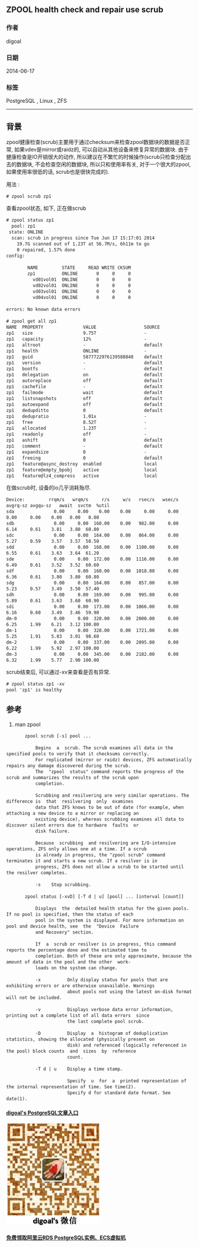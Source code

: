 ## ZPOOL health check and repair use scrub  
                                                                                                                                                                               
### 作者                                                                                                                                                                           
digoal                                                                                                                                                                             
                                                                                                                                                                         
### 日期                                                                                                                                                                                            
2014-06-17                                                                                                                                                                   
                                                                                                                                                                          
### 标签                                                                                                                                                                         
PostgreSQL , Linux , ZFS                                                                                                                                                                       
                                                                                                                                                                                                           
----                                                                                                                                                                                   
                                                                                                                                                                                                                       
## 背景          
zpool健康检查(scrub)主要用于通过checksum来检查zpool数据块的数据是否正常, 如果vdev是mirror或raidz的, 可以自动从其他设备来修复异常的数据块. 由于健康检查是IO开销很大的动作, 所以建议在不繁忙的时候操作(scrub只检查分配出去的数据块, 不会检查空闲的数据块, 所以只和使用率有关, 对于一个很大的zpool, 如果使用率很低的话, scrub也是很快完成的).  
  
用法 :   
  
```  
# zpool scrub zp1  
```  
  
查看zpool状态, 如下, 正在做scrub  
  
```  
# zpool status zp1  
  pool: zp1  
 state: ONLINE  
  scan: scrub in progress since Tue Jun 17 15:17:01 2014  
    19.7G scanned out of 1.23T at 56.7M/s, 6h11m to go  
    0 repaired, 1.57% done  
config:  
  
        NAME         STATE     READ WRITE CKSUM  
        zp1          ONLINE       0     0     0  
          vd01vol01  ONLINE       0     0     0  
          vd02vol01  ONLINE       0     0     0  
          vd03vol01  ONLINE       0     0     0  
          vd04vol01  ONLINE       0     0     0  
  
errors: No known data errors  
  
# zpool get all zp1  
NAME  PROPERTY               VALUE                  SOURCE  
zp1   size                   9.75T                  -  
zp1   capacity               12%                    -  
zp1   altroot                -                      default  
zp1   health                 ONLINE                 -  
zp1   guid                   5877722976139588848    default  
zp1   version                -                      default  
zp1   bootfs                 -                      default  
zp1   delegation             on                     default  
zp1   autoreplace            off                    default  
zp1   cachefile              -                      default  
zp1   failmode               wait                   default  
zp1   listsnapshots          off                    default  
zp1   autoexpand             off                    default  
zp1   dedupditto             0                      default  
zp1   dedupratio             1.01x                  -  
zp1   free                   8.52T                  -  
zp1   allocated              1.23T                  -  
zp1   readonly               off                    -  
zp1   ashift                 0                      default  
zp1   comment                -                      default  
zp1   expandsize             0                      -  
zp1   freeing                0                      default  
zp1   feature@async_destroy  enabled                local  
zp1   feature@empty_bpobj    active                 local  
zp1   feature@lz4_compress   active                 local  
```  
  
在做scrub时, 设备的io几乎消耗殆尽.  
  
```  
Device:         rrqm/s   wrqm/s     r/s     w/s   rsec/s   wsec/s avgrq-sz avgqu-sz   await  svctm  %util  
sda               0.00     0.00    0.00    0.00     0.00     0.00     0.00     0.00    0.00   0.00   0.00  
sdb               0.00     0.00  160.00    0.00   982.00     0.00     6.14     0.61    3.81   3.80  60.80  
sdc               0.00     0.00  164.00    0.00   864.00     0.00     5.27     0.59    3.57   3.57  58.50  
sdd               0.00     0.00  168.00    0.00  1100.00     0.00     6.55     0.61    3.63   3.64  61.20  
sde               0.00     0.00  172.00    0.00  1116.00     0.00     6.49     0.61    3.52   3.52  60.60  
sdf               0.00     0.00  160.00    0.00  1018.00     0.00     6.36     0.61    3.80   3.80  60.80  
sdg               0.00     0.00  164.00    0.00   857.00     0.00     5.23     0.57    3.49   3.50  57.40  
sdh               0.00     0.00  169.00    0.00   995.00     0.00     5.89     0.61    3.63   3.60  60.90  
sdi               0.00     0.00  173.00    0.00  1066.00     0.00     6.16     0.60    3.49   3.46  59.90  
dm-0              0.00     0.00  320.00    0.00  2000.00     0.00     6.25     1.99    6.21   3.12 100.00  
dm-1              0.00     0.00  328.00    0.00  1721.00     0.00     5.25     1.91    5.83   3.01  98.60  
dm-2              0.00     0.00  337.00    0.00  2095.00     0.00     6.22     1.99    5.92   2.97 100.00  
dm-3              0.00     0.00  345.00    0.00  2182.00     0.00     6.32     1.99    5.77   2.90 100.00  
```  
  
scrub结束后, 可以通过-xv来查看是否有异常.  
  
```  
# zpool status zp1 -xv  
pool 'zp1' is healthy  
```  
  
## 参考  
1. man zpool  
  
```  
       zpool scrub [-s] pool ...  
  
           Begins  a  scrub. The scrub examines all data in the specified pools to verify that it checksums correctly.  
           For replicated (mirror or raidz) devices, ZFS automatically repairs any damage discovered during the scrub.  
           The  "zpool  status" command reports the progress of the scrub and summarizes the results of the scrub upon  
           completion.  
  
           Scrubbing and resilvering are very similar operations. The difference is  that  resilvering  only  examines  
           data that ZFS knows to be out of date (for example, when attaching a new device to a mirror or replacing an  
           existing device), whereas scrubbing examines all data to discover silent errors due to hardware  faults  or  
           disk failure.  
  
           Because  scrubbing  and resilvering are I/O-intensive operations, ZFS only allows one at a time. If a scrub  
           is already in progress, the "zpool scrub" command terminates it and starts a new scrub. If a resilver is in  
           progress, ZFS does not allow a scrub to be started until the resilver completes.  
  
           -s    Stop scrubbing.  
  
       zpool status [-xvD] [-T d | u] [pool] ... [interval [count]]  
  
           Displays  the  detailed health status for the given pools. If no pool is specified, then the status of each  
           pool in the system is displayed. For more information on pool and device health, see  the  "Device  Failure  
           and Recovery" section.  
  
           If  a  scrub or resilver is in progress, this command reports the percentage done and the estimated time to  
           completion. Both of these are only approximate, because the amount of data in the pool and the other  work-  
           loads on the system can change.  
  
           -x          Only display status for pools that are exhibiting errors or are otherwise unavailable. Warnings  
                       about pools not using the latest on-disk format will not be included.  
  
           -v          Displays verbose data error information, printing out a complete list of all data errors  since  
                       the last complete pool scrub.  
  
           -D          Display  a  histogram of deduplication statistics, showing the allocated (physically present on  
                       disk) and referenced (logically referenced in the pool) block counts  and  sizes  by  reference  
                       count.  
  
           -T d | u    Display a time stamp.  
  
                       Specify  u  for  a  printed representation of the internal representation of time. See time(2).  
                       Specify d for standard date format. See date(1).  
```  
    
  
  
  
  
  
  
  
  
  
  
  
  
  
  
  
#### [digoal's PostgreSQL文章入口](https://github.com/digoal/blog/blob/master/README.md "22709685feb7cab07d30f30387f0a9ae")
  
  
![digoal's weixin](../pic/digoal_weixin.jpg "f7ad92eeba24523fd47a6e1a0e691b59")
  
  
  
  
  
  
  
  
#### [免费领取阿里云RDS PostgreSQL实例、ECS虚拟机](https://www.aliyun.com/database/postgresqlactivity "57258f76c37864c6e6d23383d05714ea")
  
